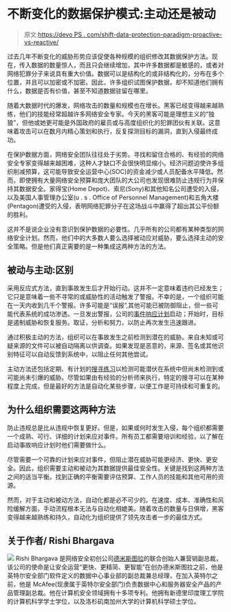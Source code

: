 # 不断变化的数据保护模式:主动还是被动

> 原文:[https://devo PS . com/shift-data-protection-paradigm-proactive-vs-reactive/](https://devops.com/shifting-data-protection-paradigm-proactive-vs-reactive/)

过去几年不断变化的威胁形势应该促使各种规模的组织修改其数据保护方法。现在，传入数据的数量惊人，而且只会继续增加，其中许多数据都是敏感的，或者对网络犯罪分子来说具有重大价值。数据可以是结构化的或非结构化的，分布在多个位置，并且可以加密或不加密。因此，许多组织试图保护数据，却不知道他们拥有什么，数据是否有价值，甚至不知道数据驻留在哪里。

随着大数据时代的爆发，网络攻击的数量和规模也在增长。黑客已经变得越来越熟练，他们的技能经常超越许多网络安全专家。今天的黑客可能是理想主义的“独狼”，但他或她更可能是外国政府的雇员或与高度组织化的犯罪团伙有关联。这意味着攻击可以在数月内精心策划和执行，反复探测目标的漏洞，直到入侵最终成功。

在保护数据方面，网络安全团队往往处于劣势。寻找和留住合格的、有经验的网络安全专家变得越来越困难，这种人才缺口不会很快明显缩小。经济问题迫使许多组织削减预算，这可能导致安全运营中心(SOC)的资金减少或人员配备水平降低。然而，即使拥有大量网络安全预算和庞大团队的大公司也发现很难防止违规行为并保持其数据安全。家得宝(Home Depot)、索尼(Sony)和其他知名公司遭受的入侵，以及美国人事管理办公室(u . s . Office of Personnel Management)和五角大楼(Pentagon)遭受的入侵，表明网络犯罪分子在这场战斗中赢得了超出其公平份额的胜利。

这并不是说企业没有意识到保护数据的必要性。几乎所有的公司都有某种类型的网络安全计划。然而，他们中的大多数人要么选择被动应对威胁，要么选择主动的安全策略。但是他们真正需要的是一种集成这两种方法的方法。

## 被动与主动:区别

采用反应式方法，直到事故发生后才开始行动。这并不一定意味着违约已经发生；它只是意味着一些不寻常的或威胁性的活动触发了警报。不幸的是，一个组织可能在一天内收到几千个警报。许多可能是“误报”,其他可能已被防御阻止，但一些可能代表系统的成功渗透。一旦发出警报，公司的[事件响应计划](http://blog.demisto.com/how-to-draft-an-effective-security-incident-response-plan)启动；开始时，目标是遏制威胁和恢复服务。取证，分析和努力，以防止再次发生迅速跟进。

通过积极主动的方法，组织可以在事故发生之前检测到潜在的威胁。来自未知或可疑来源的文件可以被自动隔离以供调查。如果发现是恶意的，来源、签名或其他识别特征可以自动反馈到系统中，以阻止任何其他尝试。

主动方法还包括定期、有计划的[搜寻练习](http://blog.demisto.com/proactive-hunting-hunt-with-a-plan-structure-and-automation)以检测可能潜伏在系统中但尚未检测到或可能尚未引爆的威胁。尽管如果由有经验的分析师来执行，特定的搜寻可以在某种程度上完成，但是最好的方法是自动化某些步骤，以便工作是可持续和可重复的。

## 为什么组织需要这两种方法

防止违规总是比从违规中恢复更好。但是，如果或何时发生入侵，每个组织都需要一个成熟、可行、详细的计划来应对事件。所有员工都需要培训和经验，以了解在启动事故响应计划时他们需要做什么。

尽管需要一个可靠的计划来应对事件，但阻止潜在威胁可能更经济、更快、更安全。因此，组织需要主动和被动为其数据提供最佳安全性。关键是找到这两种方法之间的适当平衡。找到正确的平衡需要评估预算、工作人员的技能和其他可用的资源。

然而，对于主动和被动方法，自动化都是必不可少的。在速度、成本、准确性和风险缓解方面，手动流程根本无法与自动化相媲美。随着攻击的数量与日俱增，黑客变得越来越熟练和持久，自动化为组织提供了领先攻击者一步的最佳方式。

## 关于作者/ Rishi Bhargava

![](../Images/c864ac79c8d67d204fc81f8d94959075.png) Rishi Bhargava 是网络安全初创公司[德米斯图拉](http://www.demisto.com/)的联合创始人兼营销副总裁，该公司的使命是让安全运营“更快、更精简、更智能”在创办德米斯图拉之前，他是英特尔安全部门软件定义的数据中心事业部的副总裁兼总经理，在加入英特尔之前，他是 McAfee(现隶属于英特尔安全部门)负责数据中心和服务器安全产品的产品管理副总裁。他在计算机安全领域拥有十多项专利。他拥有新德里印度理工学院的计算机科学学士学位，以及洛杉矶南加州大学的计算机科学硕士学位。
